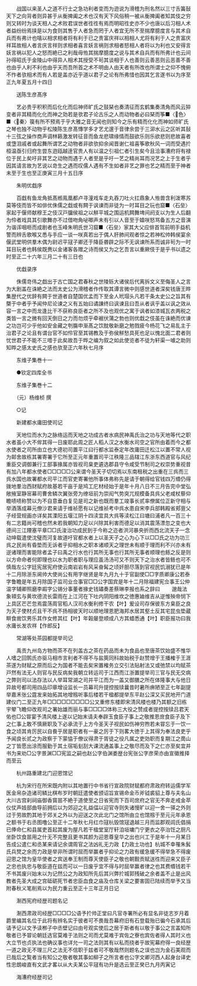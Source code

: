 <!-- { "loadSidebar": true } -->
　　战国以来圣人之道不行士之急功利者变而为逰说为滑稽为刑名然以三寸舌簧鼔天下之向背者则异甚于从衡捭阖之术也汉有天下风俗稍一被从衡捭阖者知其伎之穷则又转时为谈天相人之术败君误世者徃徃有焉而明昭徃史亦不少也唐以后习相人术者益纷纷焉挟是以为食则其售于人者急而罔于人者宜无所不至揣摩臆度言与其术自兵而有弗计也嘻以相求相者将有利于已之贵富庆祥以相相人尤将有利于人之贵富庆祥耳故相人者言庆言祥则求相者喜言妖言祸则求相者怒相人者将以为利也又安得言妖言祸以犯人之怒而絶已之利哉毋恠其揣摩臆度之说与其术自兵而有所弗计也云间孙得昭氏于金陵山中得异人相术其授受不茍其谈相于人也善则云善恶则云恶善不善也由乎人利不利也由乎天而吾所首之术不明由人由天者有所改也所谓士之仰不愧俯不怍者欤相术而有人若是盖亦近乎道以君子之论有所弗惜也因其乞言遂书以为序至正九年夏五月十四日

　　送陈生彦髙序

　　艺必贵乎积积而后化化而后神师旷氏之鼓琹也奏清征而玄鹤集奏清角而风云猝变者非其精而化化而神之効若是欤君子论古乐之人而动物者必曰琹而筝■〈色〉■〈秦〉篌有所不预焉于乎大雅之音无闻也则知今之乐有精而化化而神如师旷氏之琴也独不动物乎松陵陈生彦髙慱学多才艺尤邃于音律余尝于三泖水云之区听其鼔十三弦之操作商声调林籁激发转征音而鱼龙悲啸缘情而鼓欲乐则乐欲悲则悲故喜者或墯泪戚者或起舞所谓艺之动物者非欲欤抑余闻晋谢仁祖喜筝歌秋风一词而受遇扵桓温亟引归府生尝东逰瓯越逹官贵人有以温之引祖仁者引生矣今且洽事漕府将有禄位于民上矣吁非其艺之动物而遇于人者至是乎吁一艺之精尚耳而况艺之上于生者乎因其请言故为艺说以竒生之遇而叹儒人遇有不生如者非艺之罪也艺之精而至于神者未至于生也至正庚寅三月十五日序

　　朱明优戱序

　　百戱有鱼龙角抵髙縆鳯凰都卢寻潼戏车走丸吞刀吐火扛鼎象人恠兽含利泼寒苏莫等伎而皆不如俳优侏儒之戱或有闗于讽谏而非徒为一时耳目之玩也窟■〈石垒〉家起于偃师献穆王之伎汉戸牖侯祖之以觧平城之围运机闗舞埤间阏支以为生人后翻为伶者戏具其引歌舞亦不过借吻角咇唧声未有引以人音至于嬉咲怒骂备五方之音演为谐诨咽咂而成剧者也玉峰朱明氏世习窟■〈石垒〉家其大父应俳首驾前明手益机警而辨舌歌喉又悉与手应一谈一咲真若出于偶人肝肺间观者惊之若神松帅韩侯宴余偃武堂明供羣木偶为尉迟平冦子卿还于降臣昬辟之际不无讽谏所系而诚非茍为一时耳目玩者也韩侯既赉以金诸客各赠之诗而侯又为之乞吾言以重厥伎于是乎书以遗之时至正二十六年三月二十有三日也

　　优戱录序

　　侏儒竒伟之戱出于古亡国之君春秋之世陵轹大诸侯后代离拆文义至侮圣人之言为大剧盖在诛絶之法而太史公为滑稽者作传取其谭言微中则感世道者深矣钱唐王晔集歴代之优辞有闗于世道者自楚国优孟而下至金人玳瑁头凡若干条太史公之旨其有槩于中者乎予闻仲尼论谏之义有五始曰谲諌终曰讽谏且曰吾从者讽乎盖以讽之效从容一言之中而龙逢比干不获称良臣者之所不及也观优之寓于讽者如漆城瓦衣两税之类皆一言之微有回天倒日之力而勿烦乎牵裾伏蒲之勃也则优戱之伎虽在诛絶而优谏之功岂可少乎他如安金藏之刳膓申渐髙之饮酖敬新磨之勉戮疲今杨花飞之易乱主于治君子之论且有谓台官不如伶官至其锡教及于弥侯觧愁具死也足以愧北面二君者则忧世君子不能不三唶于此矣故吾于晔之编为叙之如此使览者不徒为轩渠一噱之助则知晔之感太史氏之感也欤至正六年秋七月序

　　东维子集巻十一

　　●钦定四库全书

　　东维子集巻十二

　　（元）杨维桢 撰

　　○记

　　新建都水庸田使司记

　　天地位而水为之脉络运而天地之功成古者水病民神禹氏治之功与天地等代之职水者虽小大不侔其得一日废耶此周之匠人稻人汉之水衡水司空之官所由着而今之都水使者之司所由立也大德初司置平江曰行都水监泰定年改庸田迁松江以置不常人视为邮舍故栋其署寄署于它所至正元年重置司平江秩隆三品辖江东浙东西道官与风纪重臣交调御兼行工部事掾属亦皆视司臬吏遴选郡县守令咸受节制司之权崇势重视昔有加八年都水使者□□□□□公来谓今圣天子切切焉以东南租税之出重在三呉而三呉水国也故署都水司平江而官吏寄署他所事体弗称先是请于朝得给官钱四万缗仍得拨地羣治西财赋府故基若干亩于是鸠工庀材经始于是年十月八日不三月告完中堂弘敞掖室静宻幕司曹舍鳞次翼张旁为缭垣前为崇闳气势突兀规模备具呉父老咸杖藜仰瞻啧啧称赞以为不自意垂白复见是司之新也既而羣工竣事长贰率僚属位正新守相与举酒落成幕元僚沙君来请于维祯愿有以记维祯考中呉水患自宋李兵部韩殿省郏亶父子经营规画亦详矣其溧阳五堰江阴十四渎宜具大呉等渎松江曰塘曰浦者凡一百三十有二志籍尚可稽也然未若我朝知力足以兴除其利害而德足以消其震荡漂忽之变也大德间三江陻塞平章□□氏浚治功成民到于今称之迩者洪河暴央折而西北流天子一念动坤载遣使沈璧而河复故道吁官都水者上以圣天子之心为心下以□□氏之功为功三呉之民尚有昏垫而无诉者乎抑相水之职本诸顺天之理世未有顺于理而利不兴亦未有逆诸理而害能除者孟子曰禹之行水也行其所无事也行其所无事者顺理也鲧之反是则以方命命者何即理也以水为职者职与理应虽汤汤可又不则天下之治水者皆鲧也可不慎哉左公字廷宪居宪府使云南岩岩有风采奋髯之顷奸胆尽落到官视民饥溺犹已是年十二月除浙东阃帅大使尚公有用字继贤是年九月九十于官副使□□字质卿康公若泰字鲁瞻是年五月除国子监司业佥事官□□公字国宾是年十二月除福建宪佥事王公仲温字辅卿照磨李嘏字公锡分事董者掾史钱璛奏差蔡琳李报也系之辞曰
　　邈哉法象頖玄与黄坎德流长雷雨在上江河在下吐内阴阳维坎之徳惠廸维吉从逆惟殃帝悯下上具区芒芒忽焉震荡周官稻人汉司水衡利修干农【叶】爰设司存保彼东方臬臣之良为天子使材贞且干不呉不扬相彼天时以顺地理恩肥海邦水居其壑土反其宅昆虫垫蔵畊食凿饮男乐其作女修其红【叶】年榖屡登顺成八方其蜡悉通【叶】职臣报功曰我水庸长发农祥【作郎反】

　　常湖等处茶园都提举司记

　　禹贡九州岛方物而茶不在列盖古之茶在药品而未为食品也至唐茶饮始盛不惟华人嗜之回鹘氏亦驱马相市言利者不得不与盐筴同科故始税于赵赞增于王播榷于王涯茶遂为财赋之原而后之为国者不能去矣宋置榷务立交引法贴射法又或弛禁以均赋茶戸然有法无人则官与民反病矣我朝立转运司于江西而江浙置提举司三官与民无交病之弊则司以法存法以人举耳常湖之司并平江而为一盖又御膳之所在体隆事大与他日异故号都司用四品印章增设监长一员幕司升提控按牍曩昔时暑所痹陋至正七年副提举嘉禾张公霆发来始拓其地增剏听事后楼若干楹都提举东平赵公深又买民地开门道建仪门二至正九年□□□□□□□□□公又重修东楼即宋清风楼也楼乃其额之旧栋宇翚飞瞻仰改观司之署始雄而丽与事□□□□体称三大役之赞成者提控按牍吕君天佑也□公甞宴予清风楼上遂以记始末请夫奉辟玉食臣子事上之敬推恩庻食臣子及下之仁事上敢不慎厥职及下必承流于上方今圣天子视民如伤神穷煦若未甞忘于一饮一食之顷其肯厉民以自飬乎居是职者有一豪之厉于下则畧大徳于上其得为奉法良吏乎予闻良长贰之为政察于下蒙恊于僚议得肃于胥徒之役凡属之吏効职而复期江之啇山之丁皆愿出涂而服勤于其土宿垢刬刮大课流通盖事上之敬尽而及下之仁亦至矣宜并书为来劝□公字景渊□□宪监之嗣也赵公字伯渊娄歴台宪张公字彦荣亦由宣徽推择而至云

　　杭州路重建北门迎恩馆记

　　杭为宋行在所宋既内附以其地置行中书省行宣政院财赋都府肃政府转运儒学军医金帛杂造诸司鳞比棋布岁时朝廷遣使者颁诏旨宣锡命金币斧钺裘貂上尊与夫名山大川古宫刹祠庙御香寳噐不絶于道使至之日省宪而下百司庻府之官无不奔走戒金苹仪仗声妓部曲导前拥后以为郊迎之礼益偪以迎官寺则失诸慢旷以迎一舍一驿之外则过于劳故酌其地于郊关之外以为迎送之次此北门之馆所由立也馆剏于至元元年承恩之额书于右丞图噜公至正十二年秋七月红巾冦杭毁馆冦退越三月而监郡观闾氏倡捐已俸命仁和县属吏首起其废为屋凡若干楹堂室厅轩洎垣墉门宁更衣之亭治饪之厨凡坐卧饮食噐用之什无不完整且更书其颜为迎恩尊皇华之出也兴工于是年十一月某日告成公遣仁和丞某来请记余谓周官之法凶礼无力政【力政土功也】杭城不幸罹朱鬂氏兵燹之余而力政是举非所谓时屈而举赢者乎抑论之力政有缓急缓不得举急不得废迎恩之馆为皇华使者之宾送奉王制而尊天使臣子之敬也朝觐贡赋送徃而迎来又臣子之忠也执忠与敬臣道在兹而可以一日废乎宜不得与时屈举赢者律之也其费缗钱若干不书其废兴始末以为记然公之为政知所先后其兴弊扵城郭残破之余者盖不止是出风教者先圣大成之宫砥砺死节者忠臣血食之庙及仓库关梁之要害固已陆续而举予又当附春秋义笔削焉以为民力重云至正十三年正月日记

　　淛西宪府经歴司题名记

　　淛西肃政司经歴□□□□公语予扵帅正堂曰凡官寺署所必有显名非徒志岁月着爵里编其名位于此将有辨名实于彼者可不畏哉吾幕府旧有石登载殆已徧今石承其后请予记以文予读栁子中丞壁记曰由号观实使后之居于斯者有以敬于事公之言盖知所敬者已予甞论朝廷选官莫难于法则之司而尤莫难于宾佐之寮也宾佐者得人其时义也大立节也贞执法也确议事也详允一司之法则其有以私而挠者乎故宪幕府得一良经歴一道之政无不理三尺之法无不信职于兹者可不敬哉然则题名之误也岂为金石美观而已哉后之覧者当有知公之敬者敬其事如柳子之所言者也公字文卿河西人起身台译史性忠朗峻直有文武才畧以从大夫某公平冦有功升是选云至正癸已九月丙寅记

　　海漕府经歴司记


